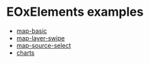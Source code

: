 # EOxElements examples
- [map-basic](/examples/map-basic.html)
- [map-layer-swipe](/examples/map-layer-swipe.html)
- [map-source-select](/examples/map-source-select.html)
- [charts](/examples/charts.html)